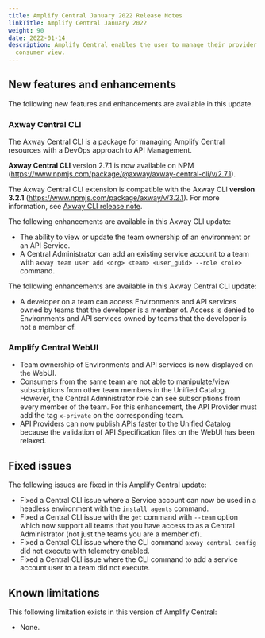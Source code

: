 ```yaml
---
title: Amplify Central January 2022 Release Notes
linkTitle: Amplify Central January 2022
weight: 90
date: 2022-01-14
description: Amplify Central enables the user to manage their provider /
  consumer view.
---
```


## New features and enhancements

The following new features and enhancements are available in this update.

### Axway Central CLI

The Axway Central CLI is a package for managing Amplify Central resources with a DevOps approach to API Management.

**Axway Central CLI** version 2.7.1 is now available on NPM (<https://www.npmjs.com/package/@axway/axway-central-cli/v/2.7.1>).

The Axway Central CLI extension is compatible with the Axway CLI **version 3.2.1** (<https://www.npmjs.com/package/axway/v/3.2.1>).
For more information, see [Axway CLI release note](https://docs.axway.com/bundle/axwaycli-open-docs/page/docs/release_notes/3_2_1_20220114_relnote/index.html).

The following enhancements are available in this Axway CLI update:

* The ability to view or update the team ownership of an environment or an API Service.
* A Central Administrator can add an existing service account to a team with `axway team user add <org> <team> <user_guid> --role <role>` command.

The following enhancements are available in this Axway Central CLI update:

* A developer on a team can access Environments and API services owned by teams that the developer is a member of. Access is denied to Environments and API services owned by teams that the developer is not a member of.

### Amplify Central WebUI

* Team ownership of Environments and API services is now displayed on the WebUI.
* Consumers from the same team are not able to manipulate/view subscriptions from other team members in the Unified Catalog. However, the Central Administrator role can see subscriptions from every member of the team. For this enhancement, the API Provider must add the tag `x-private` on the corresponding team.
* API Providers can now publish APIs faster to the Unified Catalog because the validation of API Specification files on the WebUI has been relaxed.

## Fixed issues

The following issues are fixed in this Amplify Central update:

* Fixed a Central CLI issue where a Service account can now be used in a headless environment with the `install agents` command.
* Fixed a Central CLI issue with the `get` command with `--team` option which now support all teams that you have access to as a Central Administrator (not just the teams you are a member of).
* Fixed a Central CLI issue where the CLI command `axway central config` did not execute with telemetry enabled.
* Fixed a Central CLI issue where the CLI command to add a service account user to a team did not execute.

## Known limitations

This following limitation exists in this version of Amplify Central:

* None.
